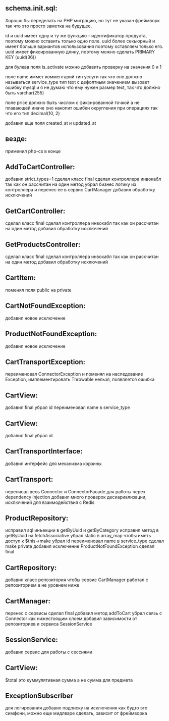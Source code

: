 ## schema.init.sql:

Хорошо бы переделать на PHP миграцию, но тут не указан фреймворк так что это просто заметка на будущее.

id и uuid имеет одну и ту же функцию - идентификатор продукта, поэтому можно оставить только одно поле.
uuid более секьюрный и имеет больше вариантов использования поэтому оставляем только его.
uuid имеет фиксированную длину, поэтому можно сделать PRIMARY KEY (uuid(36))

для булева поля is_activate можно добавить проверку на значения 0 и 1

поле name иммет комментарий тип услуги так что оно должно называться service_type
тип text с дефолтным значением вызовет ошибку mysql и я не думаю что ему нужен размер text, так
что должно быть varchar(255)

поле price должно быть числом с фиксированной точкой а не плавающей иначе оно накопит ошибки округления при операциях
так что его тип decimal(10, 2)

добавил еще поля created_at и updated_at

## везде:

применил php-cs в конце

## AddToCartController:

добавил strict_types=1
сделал класс final
сделал контроллера инвокабл так как он рассчитан на один метод
убрал бизнес логику из контроллера и перенес ее в сервис CartManager
добавил обработку исключений

## GetCartController:

сделал класс final
сделал контроллера инвокабл так как он рассчитан на один метод
добавил обработку исключений

## GetProductsController:

сделал класс final
сделал контроллера инвокабл так как он рассчитан на один метод
добавил обработку исключений

## CartItem:

поменял поля public на private

## CartNotFoundException:

добавил новое исключение

## ProductNotFoundException:

добавил новое исключение

## CartTransportException:

переименовал ConnectorException
и поменял на наследование Exception, имплементировать Throwable нельзя, появляется ошибка

## CartView:

добавил final
убрал id
переименовал name в service_type

## CartView:

добавил final
убрал id

## CartTransportInterface:

добавил интерфейс для механизма корзины

## CartTransport:

переписал весь Connector и ConnectorFacade для работы через dependency injection
добавил много проверок десиариализации, исключений для взаимодействия с Redis

## ProductRepository:

исправил sql инъекции в getByUuid и getByCategory
исправил метод в getByUuid на fetchAssociative
убрал static в array_map чтобы иметь доступ к $this->make
убрал id
переименовал name в service_type
сделал make private
добавил исключение ProductNotFoundException
сделал final

## CartRepository:

добавил класс репозитория чтобы сервис CartManager работал с репозиторием а не уровнем ниже

## CartManager:

перенес с сервисы
сделал final
добавил метод addToCart
убрал связь с Connector как нижестоящим слоем
добавил зависимости от репозиториев и сервиса SessionService

## SessionService:

добавил сервис для работы с сессиями

## CartView:

$total это куммулятивная сумма а не сумма для предмета

## ExceptionSubscriber

для логирования добавил подписку на исключения как будто это симфони, можно еще мидлваре сделать, зависит от фреймворка
